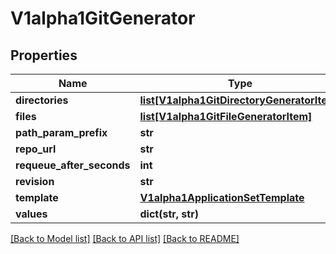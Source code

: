 # V1alpha1GitGenerator

## Properties
Name | Type | Description | Notes
------------ | ------------- | ------------- | -------------
**directories** | [**list[V1alpha1GitDirectoryGeneratorItem]**](V1alpha1GitDirectoryGeneratorItem.md) |  | [optional] 
**files** | [**list[V1alpha1GitFileGeneratorItem]**](V1alpha1GitFileGeneratorItem.md) |  | [optional] 
**path_param_prefix** | **str** |  | [optional] 
**repo_url** | **str** |  | [optional] 
**requeue_after_seconds** | **int** |  | [optional] 
**revision** | **str** |  | [optional] 
**template** | [**V1alpha1ApplicationSetTemplate**](V1alpha1ApplicationSetTemplate.md) |  | [optional] 
**values** | **dict(str, str)** |  | [optional] 

[[Back to Model list]](../README.md#documentation-for-models) [[Back to API list]](../README.md#documentation-for-api-endpoints) [[Back to README]](../README.md)

